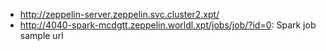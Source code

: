    * http://zeppelin-server.zeppelin.svc.cluster2.xpt/
   * http://4040-spark-mcdgtt.zeppelin.worldl.xpt/jobs/job/?id=0: Spark job sample url